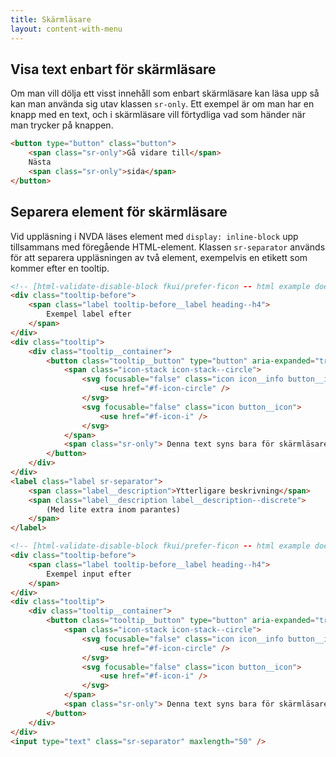 ```yaml
---
title: Skärmläsare
layout: content-with-menu
---
```


## Visa text enbart för skärmläsare

Om man vill dölja ett visst innehåll som enbart skärmläsare kan läsa upp så kan man använda sig utav klassen `sr-only`.
Ett exempel är om man har en knapp med en text, och i skärmläsare vill förtydliga vad som händer när man trycker på knappen.

```html
<button type="button" class="button">
    <span class="sr-only">Gå vidare till</span>
    Nästa
    <span class="sr-only">sida</span>
</button>
```

## Separera element för skärmläsare

Vid uppläsning i NVDA läses element med `display: inline-block` upp tillsammans med föregående HTML-element.
Klassen `sr-separator` används för att separera uppläsningen av två element, exempelvis en etikett som kommer efter en tooltip.

```html
<!-- [html-validate-disable-block fkui/prefer-ficon -- html example does not use @fkui/vue]-->
<div class="tooltip-before">
    <span class="label tooltip-before__label heading--h4">
        Exempel label efter
    </span>
</div>
<div class="tooltip">
    <div class="tooltip__container">
        <button class="tooltip__button" type="button" aria-expanded="true">
            <span class="icon-stack icon-stack--circle">
                <svg focusable="false" class="icon icon__info button__icon">
                    <use href="#f-icon-circle" />
                </svg>
                <svg focusable="false" class="icon button__icon">
                    <use href="#f-icon-i" />
                </svg>
            </span>
            <span class="sr-only"> Denna text syns bara för skärmläsare. </span>
        </button>
    </div>
</div>
<label class="label sr-separator">
    <span class="label__description">Ytterligare beskrivning</span>
    <span class="label__description label__description--discrete">
        (Med lite extra inom parantes)
    </span>
</label>
```

```html
<!-- [html-validate-disable-block fkui/prefer-ficon -- html example does not use @fkui/vue]-->
<div class="tooltip-before">
    <span class="label tooltip-before__label heading--h4">
        Exempel input efter
    </span>
</div>
<div class="tooltip">
    <div class="tooltip__container">
        <button class="tooltip__button" type="button" aria-expanded="true">
            <span class="icon-stack icon-stack--circle">
                <svg focusable="false" class="icon icon__info button__icon">
                    <use href="#f-icon-circle" />
                </svg>
                <svg focusable="false" class="icon button__icon">
                    <use href="#f-icon-i" />
                </svg>
            </span>
            <span class="sr-only"> Denna text syns bara för skärmläsare. </span>
        </button>
    </div>
</div>
<input type="text" class="sr-separator" maxlength="50" />
```
